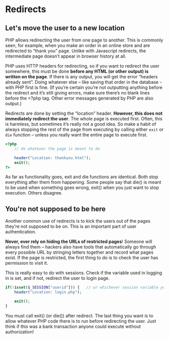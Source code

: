 # Redirects

## Let's move the user to a new location

PHP allows redirecting the user from one page to another. This is commonly seen, for example, when you make an order in an online store and are redirected to “thank you” page. Unlike with Javascript redirects, the intermediate page doesn’t appear in browser history at all.

PHP uses HTTP headers for redirecting, so if you want to redirect the user somewhere, this must be done **before any HTML (or other output) is written on the page**. If there is any output, you will get the error “headers already sent”. Doing whatever else – like saving that order in the database - with PHP first is fine. (If you’re certain you’re not outputting anything before the redirect and it’s still giving errors, make sure there’s no blank lines before the <?php tag. Other error messages generated by PHP are also output.)

Redirects are done by setting the “location” header. **However, this does not immediately redirect the user**. The whole page is executed first. Often, this is harmless, but sometimes it’s really not a good idea. So make a habit of always stopping the rest of the page from executing by calling either `exit` or `die` function – unless you really want the entire page to execute first.

```php
<?php
    // do whatever the page is meant to do

    header("Location: thankyou.html");
    exit();
?>
```

As far as functionality goes, exit and die functions are identical. Both stop everything after them from happening. Some people say that die() is meant to be used when something goes wrong, exit() when you just want to stop execution. Others disagree.

## You're not supposed to be here

Another common use of redirects is to kick the users out of the pages they’re not supposed to be on. This is an important part of user authentication.

**Never, ever rely on hiding the URLs of restricted pages**! Someone will always find them – hackers also have tools that automatically go through every possible URL by stringing letters together and record what pages exist. If the page is restricted, the first thing to do is to check the user has permission to visit it.

This is really easy to do with sessions. Check if the variable used in logging in is set, and if not, redirect the user to login page.

```php
if(!isset($_SESSION["userid"])) {   // or whichever session variable you use for login
    header("Location: login.php");

    exit();
}
```

You must call exit() (or die()) after redirect. The last thing you want is to allow whatever PHP code there is to run before redirecting the user. Just think if this was a bank transaction anyone could execute without authorization!
